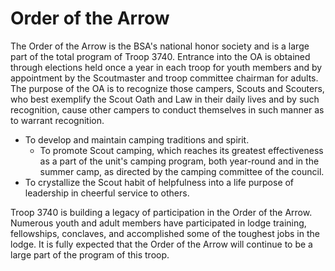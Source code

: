 # Order of the Arrow

The Order of the Arrow is the BSA's national honor society and is a large part of the total program of Troop 3740. Entrance into the OA is obtained through elections held once a year in each troop for youth members and by appointment by the Scoutmaster and troop committee chairman for adults. The purpose of the OA is to recognize those campers, Scouts and Scouters, who best exemplify the Scout Oath and Law in their daily lives and by such recognition, cause other campers to conduct themselves in such manner as to warrant recognition.

* To develop and maintain camping traditions and spirit.
  * To promote Scout camping, which reaches its greatest effectiveness as a part of the unit's camping program, both year-round and in the summer camp, as directed by the camping committee of the council.
* To crystallize the Scout habit of helpfulness into a life purpose of leadership in cheerful service to  others.

Troop 3740 is building a legacy of participation in the Order of the Arrow. Numerous youth and adult members have participated in lodge training, fellowships, conclaves, and accomplished some of the toughest jobs in the lodge. It is fully expected that the Order of the Arrow will continue to be a large part of the program of this troop.
